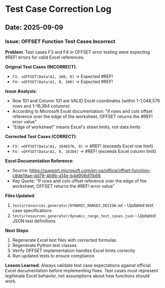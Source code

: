 # Test Case Correction Log

## Date: 2025-09-09

### Issue: OFFSET Function Test Cases Incorrect

**Problem**: Test cases F3 and F4 in OFFSET error testing were expecting #REF! errors for valid Excel references.

**Original Test Cases (INCORRECT)**:
- `F3: =OFFSET(Data!A1, 100, 0)` → Expected #REF! 
- `F4: =OFFSET(Data!A1, 0, 100)` → Expected #REF!

**Issue Analysis**:
- Row 101 and Column 101 are VALID Excel coordinates (within 1-1,048,576 rows and 1-16,384 columns)
- According to Microsoft Excel documentation: "If rows and cols offset reference over the edge of the worksheet, OFFSET returns the #REF! error value"
- "Edge of worksheet" means Excel's sheet limits, not data limits

**Corrected Test Cases (CORRECT)**:
- `F3: =OFFSET(Data!A1, 1048576, 0)` → #REF! (exceeds Excel row limit)
- `F4: =OFFSET(Data!A1, 0, 16384)` → #REF! (exceeds Excel column limit)

**Excel Documentation Reference**:
- Source: https://support.microsoft.com/en-us/office/offset-function-c8de19ae-dd79-4b9b-a14e-b4d906d11b66
- Key Quote: "If rows and cols offset reference over the edge of the worksheet, OFFSET returns the #REF! error value"

**Files Updated**:
1. `tests/resources_generator/DYNAMIC_RANGES_DESIGN.md` - Updated test case specifications
2. `tests/resources_generator/dynamic_range_test_cases.json` - Updated JSON test definitions

**Next Steps**:
1. Regenerate Excel test files with corrected formulas
2. Regenerate Python test classes
3. Verify OFFSET implementation handles Excel limits correctly
4. Run updated tests to ensure compliance

**Lesson Learned**:
Always validate test case expectations against official Excel documentation before implementing fixes. Test cases must represent legitimate Excel behavior, not assumptions about how functions should work.